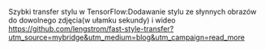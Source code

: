 Szybki transfer stylu w TensorFlow:Dodawanie stylu ze słynnych obrazów do dowolnego zdjęcia(w ułamku sekundy) i wideo
https://github.com/lengstrom/fast-style-transfer?utm_source=mybridge&utm_medium=blog&utm_campaign=read_more
